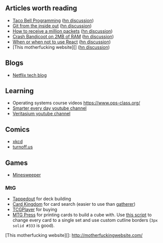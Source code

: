 Articles worth reading
----------------------
- [Taco Bell Programming][] ([hn discussion](https://news.ycombinator.com/item?id=1818816))
- [Git from the inside out][] ([hn discussion](https://news.ycombinator.com/item?id=9272249))
- [How to receive a million packets][] ([hn discussion](https://news.ycombinator.com/item?id=9726185))
- [Crash Bandicoot on 2MB of RAM][] ([hn discussion](https://news.ycombinator.com/item?id=9737156))
- [When or when not to use React][] ([hn discussion](https://news.ycombinator.com/item?id=10068719))
- [This motherfucking website][] ([hn discussion](https://news.ycombinator.com/item?id=6791297))

Blogs
-----
- [Netflix tech blog](http://techblog.netflix.com/)

Learning
--------
- Operating systems course videos <https://www.ops-class.org/>
- [Smarter every day youtube channel](https://www.youtube.com/user/destinws2)
- [Veritasium youtube channel](https://www.youtube.com/user/1veritasium)

Comics
------
- [xkcd](http://xkcd.com/)
- [turnoff.us](http://turnoff.us/)

Games
-----
- [Minesweeper](http://minesweeperonline.com/#150-night)

### MtG
- [Tappedout](http://tappedout.net/) for deck building
- [Card Kingdom][] for card search (easier to use than [gatherer][])
- [TCGPlayer](http://www.tcgplayer.com/) for buying
- [MTG Press](http://mtgpress.net/) for printing cards to build a cube with.
  Use [this script][mtgpress.user.js] to change every card to a single set and
  use custom cutline borders (`3px solid #333` is good).


[Taco Bell Programming]: http://widgetsandshit.com/teddziuba/2010/10/taco-bell-programming.html
[Git from the inside out]: https://codewords.recurse.com/issues/two/git-from-the-inside-out
[How to receive a million packets]: https://blog.cloudflare.com/how-to-receive-a-million-packets/
[Crash Bandicoot on 2MB of RAM]: https://www.quora.com/How-did-game-developers-pack-entire-games-into-so-little-memory-twenty-five-years-ago/answer/Dave-Baggett
[When or when not to use React]: http://blog.andrewray.me/reactjs-for-stupid-people/
[Card Kingdom]: http://www.cardkingdom.com/catalog/magic_the_gathering/search
[gatherer]: http://gatherer.wizards.com/Pages/Default.aspx
[mtgpress.user.js]: https://github.com/tylerbrazier/archive/blob/master/mtgpress.user.js
[This motherfucking website][]: http://motherfuckingwebsite.com/
